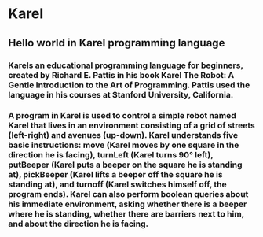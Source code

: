 # Karel
## Hello world in Karel programming language

### Karels an educational programming language for beginners, created by Richard E. Pattis in his book Karel The Robot: A Gentle Introduction to the Art of Programming. Pattis used the language in his courses at Stanford University, California.

### A program in Karel is used to control a simple robot named Karel that lives in an environment consisting of a grid of streets (left-right) and avenues (up-down). Karel understands five basic instructions: move (Karel moves by one square in the direction he is facing), turnLeft (Karel turns 90° left), putBeeper (Karel puts a beeper on the square he is standing at), pickBeeper (Karel lifts a beeper off the square he is standing at), and turnoff (Karel switches himself off, the program ends). Karel can also perform boolean queries about his immediate environment, asking whether there is a beeper where he is standing, whether there are barriers next to him, and about the direction he is facing.